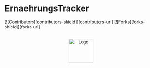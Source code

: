 # ErnaehrungsTracker

[![Contributors][contributors-shield]][contributors-url]
[![Forks][forks-shield]][forks-url]

<br>

<div align="center">
  <a href="[https://github.com/othneildrew/Best-README-Template](https://media.discordapp.net/attachments/1004088227537354853/1240289261593296989/ernahrungs-app.png?ex=664604e3&is=6644b363&hm=51a4c2099a0d08caf6de55dd751e1358276212edad3e5b750ab0d4e6a3b0e1a9&=&format=webp&quality=lossless&width=406&height=406)">
    <img src="[images/logo.png](https://media.discordapp.net/attachments/1004088227537354853/1240289261593296989/ernahrungs-app.png?ex=664604e3&is=6644b363&hm=51a4c2099a0d08caf6de55dd751e1358276212edad3e5b750ab0d4e6a3b0e1a9&=&format=webp&quality=lossless&width=406&height=406)" alt="Logo" width="80" height="80">
  </a>
